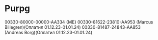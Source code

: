# Purpg
00330-80000-00000-AA334 {ME}
00330-81622-23810-AA953 (Marcus Billegren)(Оплатил 01.12.23-01.01.24)
00330-81487-24843-AA853 (Andreas Borg)(Оплатил 01.12.23-01.01.24)


